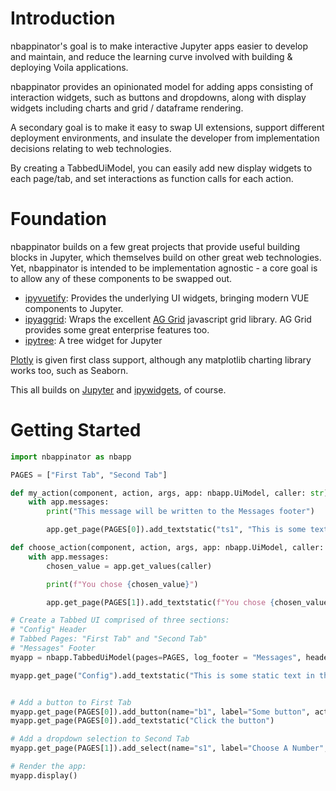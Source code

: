 # Introduction

nbappinator's goal is to make interactive Jupyter apps easier to develop and maintain, and reduce the learning curve involved with building & deploying Voila applications.

nbappinator provides an opinionated model for adding apps consisting of interaction widgets, such as buttons and dropdowns, along with display widgets including charts and grid / dataframe rendering.

A secondary goal is to make it easy to swap UI extensions, support different deployment environments, and insulate the developer from implementation decisions relating to web technologies.

By creating a TabbedUiModel, you can easily add new display widgets to each page/tab, and set interactions as function calls for each action.

# Foundation

nbappinator builds on a few great projects that provide useful building blocks in Jupyter, which themselves build on other great web technologies. Yet, nbappinator is intended to be implementation agnostic - a core goal is to allow any of these components to be swapped out.

- [ipyvuetify](https://ipyvuetify.readthedocs.io/en/latest/): Provides the underlying UI widgets, bringing modern VUE components to Jupyter.
- [ipyaggrid](https://github.com/widgetti/ipyaggrid): Wraps the excellent [AG Grid](https://ag-grid.com/) javascript grid library. AG Grid provides some great enterprise features too.
- [ipytree](https://github.com/jupyter-widgets-contrib/ipytree): A tree widget for Jupyter

[Plotly](https://plotly.com/) is given first class support, although any matplotlib charting library works too, such as Seaborn.

This all builds on [Jupyter](https://jupyter.org/) and [ipywidgets](https://ipywidgets.readthedocs.io/en/stable/), of course.

# Getting Started

```py
import nbappinator as nbapp

PAGES = ["First Tab", "Second Tab"]

def my_action(component, action, args, app: nbapp.UiModel, caller: str):
    with app.messages:
        print("This message will be written to the Messages footer")

        app.get_page(PAGES[0]).add_textstatic("ts1", "This is some text")

def choose_action(component, action, args, app: nbapp.UiModel, caller: str):
    with app.messages:
        chosen_value = app.get_values(caller)

        print(f"You chose {chosen_value}")

        app.get_page(PAGES[1]).add_textstatic(f"You chose {chosen_value}")

# Create a Tabbed UI comprised of three sections:
# "Config" Header
# Tabbed Pages: "First Tab" and "Second Tab"
# "Messages" Footer
myapp = nbapp.TabbedUiModel(pages=PAGES, log_footer = "Messages", headers=["Config"])

myapp.get_page("Config").add_textstatic("This is some static text in the Config section of the page. You could add global settings, buttons and other widgets here.")


# Add a button to First Tab
myapp.get_page(PAGES[0]).add_button(name="b1", label="Some button", action=my_action)
myapp.get_page(PAGES[0]).add_textstatic("Click the button")

# Add a dropdown selection to Second Tab
myapp.get_page(PAGES[1]).add_select(name="s1", label="Choose A Number", options=list(range(10)), action=choose_action)

# Render the app:
myapp.display()
```
